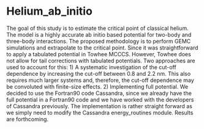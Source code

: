 # Helium_ab_initio

The goal of this study is to estimate the critical point of classical helium. The model is a highly accurate ab initio based potential for two-body and three-body interactions. The proposed methodology is to perform GEMC simulations and extrapolate to the critical point. Since it was straightforward to apply a tabulated potential in Towhee MCCCS. However, Towhee does not allow for tail corrections with tabulated potentials. Two approaches are used to account for this: 1) A systematic investigation of the cut-off dependence by increasing the cut-off between 0.8 and 2.2 nm. This also requires much larger systems and, therefore, the cut-off dependence may be convoluted with finite-size effects. 2) Implementing full potential. We decided to use the Fortran90 code Cassandra, since we already have the full potential in a Fortran90 code and we have worked with the developers of Cassandra previously. The implementation is rather straight forward as we simply need to modify the Cassandra energy_routines module. Results are forthcoming.
